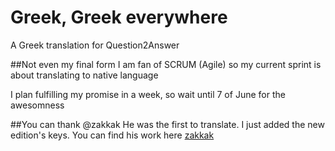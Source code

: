 # Greek, Greek everywhere
A Greek translation for Question2Answer

##Not even my final form
I am fan of SCRUM (Agile) so my current sprint is about translating to native language

I plan fulfilling my promise in a week, so wait until 7 of June for the awesomness

##You can thank @zakkak
He was the first to translate. I just added the new edition's keys. You can find his work here [zakkak](https://github.com/zakkak/qa-lang-el)
